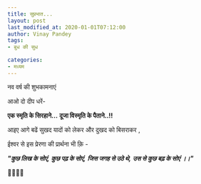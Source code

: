 ```yaml
---
title: सुप्रभात...
layout: post
last_modified_at: 2020-01-01T07:12:00
author: Vinay Pandey
tags:
- बुध की सुध

categories:
- मध्यम
---
```

नव वर्ष की शुभकामनाएं
          
आओ दो दीप धरें-

 **एक स्मृति के सिरहाने...**
     **दूजा विस्मृति के पैताने..!!**

आइए आगे बढें
सुखद यादों को लेकर 
और दुखद को बिसराकर ,

ईश्वर से इस प्रेरणा की प्रार्थना भी क़ि -

***"कुछ लिख के सोएं,***
***कुछ पढ़ के सोएं,***
***जिस जगह से उठे थे,***
***उस से कुछ बढ़ के सोएं ।।"***

🙏🌷🌷🙏


